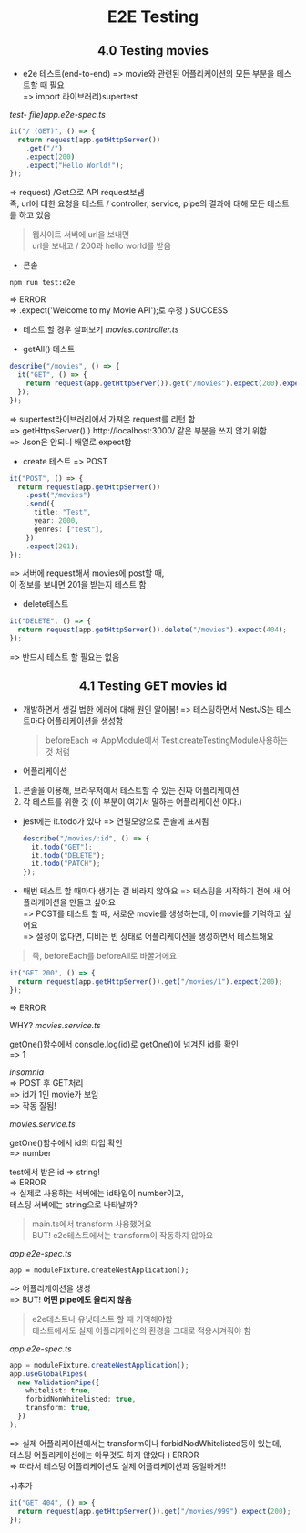 <h1 align="center">
E2E Testing
</h1>

<h2 align="center">
  <strong>4.0 Testing movies</strong><br>
</h2>

- e2e 테스트(end-to-end)
  => movie와 관련된 어플리케이션의 모든 부분을 테스트할 때 필요<br>
  => import 라이브러리)supertest

_test- file)app.e2e-spec.ts_

```typescript
it("/ (GET)", () => {
  return request(app.getHttpServer())
    .get("/")
    .expect(200)
    .expect("Hello World!");
});
```

=> request) /Get으로 API request보냄<br>
즉, url에 대한 요청을 테스트 / controller, service, pipe의 결과에 대해 모든 테스트를 하고 있음

> 웹사이트 서버에 url을 보내면<br>
> url을 보내고 / 200과 hello world를 받음

- 콘솔

```
npm run test:e2e
```

=> ERROR<br>
=> .expect('Welcome to my Movie API');로 수정 ) SUCCESS

- 테스트 할 경우 살펴보기
  _movies.controller.ts_

- getAll() 테스트

```typescript
describe("/movies", () => {
  it("GET", () => {
    return request(app.getHttpServer()).get("/movies").expect(200).expect([]);
  });
});
```

=> supertest라이브러리에서 가져온 request를 리턴 함<br>
=> getHttpsServer() ) http://localhost:3000/ 같은 부분을 쓰지 않기 위함<br>
=> Json은 안되니 배열로 expect함

- create 테스트
  => POST

```typescript
it("POST", () => {
  return request(app.getHttpServer())
    .post("/movies")
    .send({
      title: "Test",
      year: 2000,
      genres: ["test"],
    })
    .expect(201);
});
```

=> 서버에 request해서 movies에 post할 때,<br>
이 정보를 보내면 201을 받는지 테스트 함

- delete테스트

```typescript
it("DELETE", () => {
  return request(app.getHttpServer()).delete("/movies").expect(404);
});
```

=> 반드시 테스트 할 필요는 없음

<h2 align="center">
  <strong>4.1 Testing GET movies id</strong><br>
</h2>

- 개발하면서 생길 법한 에러에 대해 원인 알아봄!
  => 테스팅하면서 NestJS는 테스트마다 어플리케이션을 생성함

  > beforeEach => AppModule에서 Test.createTestingModule사용하는 것 처럼

- 어플리케이션

1. 콘솔을 이용해, 브라우저에서 테스트할 수 있는 진짜 어플리케이션
2. 각 테스트를 위한 것 (이 부분이 여기서 말하는 어플리케이션 이다.)

- jest에는 it.todo가 있다
  => 연필모양으로 콘솔에 표시됨
  ```typescript
  describe("/movies/:id", () => {
    it.todo("GET");
    it.todo("DELETE");
    it.todo("PATCH");
  });
  ```
- 매번 테스트 할 때마다 생기는 걸 바라지 않아요
  => 테스팅을 시작하기 전에 새 어플리케이션을 만들고 싶어요<br>
  => POST를 테스트 할 때, 새로운 movie를 생성하는데, 이 movie를 기억하고 싶어요<br>
  => 설정이 없다면, 디비는 빈 상태로 어플리케이션을 생성하면서 테스트해요

> 즉, beforeEach를 beforeAll로 바꿀거에요

```typescript
it("GET 200", () => {
  return request(app.getHttpServer()).get("/movies/1").expect(200);
});
```

=> ERROR

WHY?
_movies.service.ts_

getOne()함수에서 console.log(id)로 getOne()에 넘겨진 id를 확인<br>
=> 1

_insomnia_<br>
=> POST 후 GET처리<br>
=> id가 1인 movie가 보임<br>
=> 작동 잘됨!

_movies.service.ts_

getOne()함수에서 id의 타입 확인<br>
=> number

test에서 받은 id => string!<br>
=> ERROR<br>
=> 실제로 사용하는 서버에는 id타입이 number이고,<br>
테스팅 서버에는 string으로 나타날까?

> main.ts에서 transform 사용했어요<br>
> BUT! e2e테스트에서는 transform이 작동하지 않아요

_app.e2e-spec.ts_

```
app = moduleFixture.createNestApplication();
```

=> 어플리케이션을 생성<br>
=> BUT! <strong>어떤 pipe에도 올리지 않음</strong>

> e2e테스트나 유닛테스트 할 때 기억해야함<br>
> 테스트에서도 실제 어플리케이션의 환경을 그대로 적용시켜줘야 함

_app.e2e-spec.ts_

```typescript
app = moduleFixture.createNestApplication();
app.useGlobalPipes(
  new ValidationPipe({
    whitelist: true,
    forbidNonWhitelisted: true,
    transform: true,
  })
);
```

=> 실제 어플리케이션에서는 transform이나 forbidNodWhitelisted등이 있는데,<br>
테스팅 어플리케이션에는 아무것도 하지 않았다 ) ERROR<br>
=> 따라서 테스팅 어플리케이션도 실제 어플리케이션과 동일하게!!

+)추가

```typescript
it("GET 404", () => {
  return request(app.getHttpServer()).get("/movies/999").expect(200);
});
```
